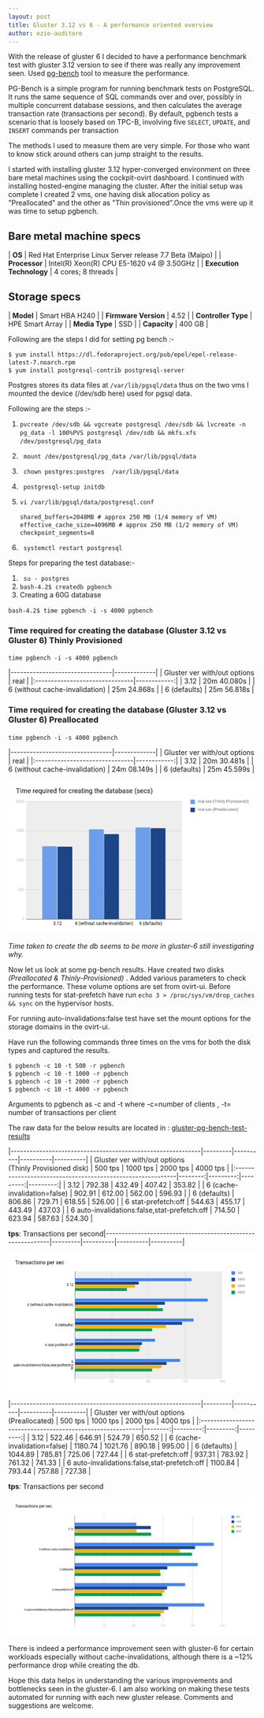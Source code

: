 ```yaml
---
layout: post
title: Gluster 3.12 vs 6 - A performance oriented overview
author: ezio-auditore 
---
```


With the release of gluster 6 I decided to have a performance benchmark test with gluster 3.12 version to see if there was really any improvement seen. Used [pg-bench](https://www.postgresql.org/docs/10/pgbench.html) tool to measure the performance. 
 
PG-Bench is a simple program for running benchmark tests on PostgreSQL. It runs the same sequence of SQL commands over and over, possibly in multiple concurrent database sessions, and then calculates the average transaction rate (transactions per second). By default, pgbench tests a scenario that is loosely based on TPC-B, involving five `SELECT`, `UPDATE`, and `INSERT` commands per transaction

The methods I used to measure them are very simple. For those who want to know stick around others can jump straight to the results.

I started with installing gluster 3.12 hyper-converged  environment on three bare metal machines using the cockpit-ovirt dashboard. I continued with installing hosted-engine managing the cluster. After the initial setup was complete I created 2 vms, one having disk allocation policy as "Preallocated" and the other as "Thin provisioned".Once the vms were up it was time to setup pgbench.

## Bare metal machine specs

| **OS**                   | Red Hat Enterprise Linux Server release 7.7 Beta (Maipo) |
| **Processor**            | Intel(R) Xeon(R) CPU E5-1620 v4 @ 3.50GHz                |
| **Execution Technology** | 4 cores; 8 threads                                       |

## Storage specs

| **Model**            | Smart HBA H240  |
| **Firmware Version** | 4.52            |
| **Controller Type**  | HPE Smart Array |
| **Media Type**       | SSD             |
| **Capacity**         | 400 GB          |

Following are the steps I did for setting pg bench :-



```
$ yum install https://dl.fedoraproject.org/pub/epel/epel-release-latest-7.noarch.rpm
$ yum install postgresql-contrib postgresql-server
```

Postgres stores its data files at `/var/lib/pgsql/data` thus on the two vms I mounted the device (/dev/sdb here) used for pgsql data. 



Following are the steps :-



1. `pvcreate /dev/sdb && vgcreate postgresql /dev/sdb && lvcreate -n pg_data -l 100%PVS postgresql /dev/sdb && mkfs.xfs /dev/postgresql/pg_data`

2. ` mount /dev/postgresql/pg_data /var/lib/pgsql/data`

3. ` chown postgres:postgres  /var/lib/pgsql/data`

4. ` postgresql-setup initdb`

5. ` vi /var/lib/pgsql/data/postgresql.conf `
   ```
   shared_buffers=2048MB # approx 250 MB (1/4 memory of VM)
   effective_cache_size=4096MB # approx 250 MB (1/2 memory of VM)
   checkpoint_segments=8
   ```
6. ` systemctl restart postgresql`

Steps for preparing the test database:-



1. ` su - postgres`
2. `bash-4.2$ createdb pgbench`
3. Creating a 60G database 

`bash-4.2$ time pgbench -i -s 4000 pgbench`

### Time required for creating the database (Gluster 3.12 vs Gluster 6) Thinly Provisioned

`time pgbench -i -s 4000 pgbench`



|--------------------------------|-------------|
| Gluster ver with/out options   | real        |
|:-------------------------------|------------:|
| 3.12                           | 20m 40.080s |
| 6 (without cache-invalidation) | 25m 24.868s |
| 6 (defaults)                   | 25m 56.818s |

### Time required for creating the database (Gluster 3.12 vs Gluster 6) Preallocated

`time pgbench -i -s 4000 pgbench`



|--------------------------------|-------------|
| Gluster ver with/out options   | real        |
|:-------------------------------|------------:|
| 3.12                           | 20m 30.481s |
| 6 (without cache-invalidation) | 24m 08.149s |
| 6 (defaults)                   | 25m 45.599s |




![time-required-to-create-db](images/gluster-3.12vs-6/time-required-to-create-db.png "Time required to create db")


*Time taken to create the db seems to be more in gluster-6 still investigating why.*

Now let us look at some pg-bench results. Have created two disks *(Preallocated & Thinly-Provisioned)* . Added various parameters to check the performance. These volume options are set from ovirt-ui. Before running tests for stat-prefetch have run
`echo 3 > /proc/sys/vm/drop_caches && sync` on the hypervisor hosts.
 

For  running auto-invalidations:false test have set the mount options for the storage domains in the ovirt-ui.

Have run the following commands three times on the vms for both the disk types and captured the results.

```
$ pgbench -c 10 -t 500 -r pgbench
$ pgbench -c 10 -t 1000 -r pgbench
$ pgbench -c 10 -t 2000 -r pgbench
$ pgbench -c 10 -t 4000 -r pgbench
```

Arguments to pgbench as -c and -t where -c=number of clients , -t= number of transactions per client

The raw data for the below results are located in : [gluster-pg-bench-test-results](https://github.com/ezio-auditore/gluster-pg-bench-test-results)

|------------------------------------------------------------|---------|----------|----------|----------|
| Gluster ver with/out options<br/>(Thinly Provisioned disk) | 500 tps | 1000 tps | 2000 tps | 4000 tps |
|:-----------------------------------------------------------|--------:|---------:|---------:|---------:|
| 3.12                                                       | 792.38  | 432.49   | 407.42   | 353.82   |
| 6 (cache-invalidation=false)                               | 902.91  | 612.00   | 562.00   | 596.93   |
| 6 (defaults)                                               | 806.86  | 729.71   | 618.55   | 526.00   |
| 6 stat-prefetch:off                                        | 544.63  | 455.17   | 443.49   | 437.03   |
| 6 auto-invalidations:false,stat-prefetch:off               | 714.50  | 623.94   | 587.63   | 524.30   |

**tps**: Transactions per second|------------------------------------------------------------|---------|----------|----------|----------|


![txn-per-sec-thinly-provisioned](images/gluster-3.12vs-6/txn-per-sec-thinly-provisioned.png "txn-per-sec-thinly-provisioned")

|------------------------------------------------------------|---------|----------|----------|----------|
| Gluster ver with/out options<br/>(Preallocated)            | 500 tps | 1000 tps | 2000 tps | 4000 tps |
|:-----------------------------------------------------------|--------:|---------:|---------:|---------:|
| 3.12                                                       | 522.46  | 646.91   | 524.79   | 650.52   |
| 6 (cache-invalidation=false)                               | 1180.74 | 1021.76  | 890.18   | 995.00   |
| 6 (defaults)                                               | 1044.89 | 785.81   | 725.06   | 727.44   |
| 6 stat-prefetch:off                                        | 937.31  | 783.92   | 761.32   | 741.33   |
| 6 auto-invalidations:false,stat-prefetch:off               | 1100.84 | 793.44   | 757.88   | 727.38   |

**tps**: Transactions per second

![txn-per-sec-preallocated.png](images/gluster-3.12vs-6/txn-per-sec-preallocated.png "txn-per-sec-preallocated")

There is indeed a performance improvement seen with gluster-6 for certain workloads especially without cache-invalidations, although there is a ~12% performance drop while creating the db.




Hope this data helps in understanding the various improvements and bottlenecks seen in the gluster-6. I am also working on making these tests automated for running  with each new gluster release. Comments and suggestions are welcome.
